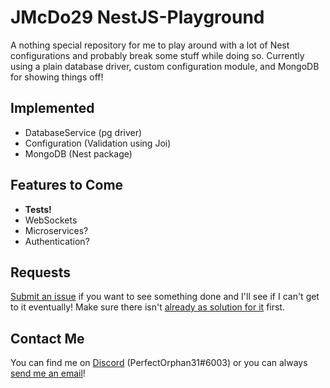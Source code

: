 # JMcDo29 NestJS-Playground

A nothing special repository for me to play around with a lot of Nest configurations and probably break some stuff while doing so. Currently using a plain database driver, custom configuration module, and MongoDB for showing things off!

## Implemented

* DatabaseService (pg driver)
* Configuration (Validation using Joi)
* MongoDB (Nest package)

## Features to Come

* **Tests!**
* WebSockets
* Microservices?
* Authentication?

## Requests

[Submit an issue](https://github.com/jmcdo29/NestJS-Playground/issues/new) if you want to see something done and I'll see if I can't get to it eventually! Make sure there isn't [already as solution for it](./Issues%20%26%20Solutions) first. 

## Contact Me

You can find me on [Discord](https://discordapp.com/) (PerfectOrphan31#6003) or you can always [send me an email](mailto:jmcdo29@gmail.com)!
